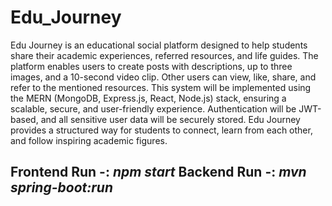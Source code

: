 # Edu_Journey

Edu Journey is an educational social platform designed to help students share their academic experiences, referred resources, and life guides. The platform enables users to create posts with descriptions, up to three images, and a 10-second video clip. Other users can view, like, share, and refer to the mentioned resources.
This system will be implemented using the MERN (MongoDB, Express.js, React, Node.js) stack, ensuring a scalable, secure, and user-friendly experience. Authentication will be JWT-based, and all sensitive user data will be securely stored.
Edu Journey provides a structured way for students to connect, learn from each other, and follow inspiring academic figures. 

Frontend Run -: ***npm start***
Backend Run -: ***mvn spring-boot:run***
-------------------------------------------------------------------------------------------
